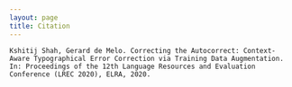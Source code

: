 ```yaml
---
layout: page
title: Citation
---
```


`Kshitij Shah, Gerard de Melo.
Correcting the Autocorrect: Context-Aware Typographical Error Correction
via Training Data Augmentation.
In: Proceedings of the 12th Language Resources and Evaluation Conference
(LREC 2020), ELRA, 2020.`
